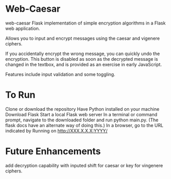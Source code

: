 # Web-Caesar
web-caesar
Flask implementation of simple encryption algorithms in a Flask web application.

Allows you to input and encrypt messages using the caesar and vigenere ciphers.

If you accidentally encrypt the wrong message, you can quickly undo the encryption. This button is disabled as soon as the decrypted message is changed in the textbox, and is provided as an exercise in early JavaScript.

Features include input validation and some toggling.

# To Run

Clone or download the repository
Have Python installed on your machine
Download Flask
Start a local Flask web server
In a terminal or command prompt, navigate to the downloaded folder and run python main.py. (The flask docs have an alternate way of doing this.)
In a browser, go to the URL indicated by Running on http://XXX.X.X.X:YYYY/


# Future Enhancements
add decryption capability with inputed shift for caesar or key for vingenere ciphers.
